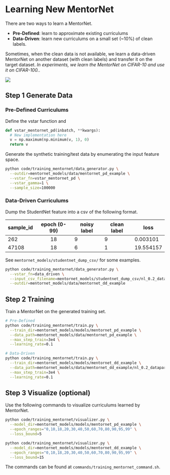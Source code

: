 # Learning New MentorNet

There are two ways to learn a MentorNet.

- **Pre-Defined**: learn to approximate existing curriculums
- **Data-Driven**: learn new curriculums on a small set (~10%) of clean labels.

Sometimes, when the clean data is not available, we learn a data-driven MentorNet on another dataset (with clean labels) and transfer it on the target dataset.
*In experiments, we learn the MentorNet on CIFAR-10 and use it on CIFAR-100.*.

![](https://storage.googleapis.com/mentornet_project/images/learning_new_mentornet.png)

## Step 1 Generate Data

### Pre-Defined Curriculums

Define the vstar function and

```python
def vstar_mentornet_pd(inbatch, **kwargs):
  # New implementation here
  v = np.maximum(np.minimum(v, 1), 0)
  return v
```

Generate the synthetic training/test data by enumerating the input feature space.

```bash
python code/training_mentornet/data_generator.py \
  --outdir=mentornet_models/data/mentornet_pd_example \
  --vstar_fn=vstar_mentornet_pd \
  --vstar_gamma=1 \
  --sample_size=100000
```

### Data-Driven Curriculums

Dump the StudentNet feature into a csv of the following format.

| sample_id | epoch (0-99) | noisy label | clean label | loss      |
|-----------|:------------:|-------------|-------------|-----------|
| 262       | 18           | 9           | 9           | 0.003101  |
| 47108     | 18           | 6           | 1           | 19.554157 |

See `mentornet_models/studentnet_dump_csv/` for some examples.


```bash
python code/training_mentornet/data_generator.py \
  --vstar_fn=data_driven \
  --input_csv_filename=mentornet_models/studentnet_dump_csv/nl_0.2_datapara_0.75_7k.csv \
  --outdir=mentornet_models/data/mentornet_dd_example
```

## Step 2 Training

Train a MentorNet on the generated training set.

```bash
# Pre-Defined
python code/training_mentornet/train.py \
  --train_dir=mentornet_models/models/mentornet_pd_example \
  --data_path=mentornet_models/data/mentornet_pd_example \
  --max_step_train=3e4 \
  --learning_rate=0.1

# Data-Driven
python code/training_mentornet/train.py \
  --train_dir=mentornet_models/models/mentornet_dd_example \
  --data_path=mentornet_models/data/mentornet_dd_example/nl_0.2_datapara_0.75_7k_percentile_90 \
  --max_step_train=3e4 \
  --learning_rate=0.1
```


## Step 3 Visualize (optional)

Use the following commands to visualize curriculums learned by MentorNet.

```bash
python code/training_mentornet/visualizer.py \
  --model_dir=mentornet_models/models/mentornet_pd_example \
  --epoch_ranges="0,10,18,20,30,40,50,60,70,80,90,95,99" \
  --loss_bound=5

python code/training_mentornet/visualizer.py \
  --model_dir=mentornet_models/models/mentornet_dd_example \
  --epoch_ranges="0,10,18,20,30,40,50,60,70,80,90,95,99" \
  --loss_bound=15
```

The commands can be found at `commands/training_mentornet_command.sh`.
